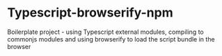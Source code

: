 # Typescript-browserify-npm
Boilerplate project - using Typescript external modules, compiling to commonjs modules and using browserify to load the script bundle in the browser
